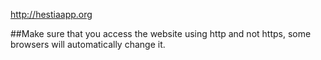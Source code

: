 http://hestiaapp.org

##Make sure that you access the website using http and not https, some browsers will automatically change it.
